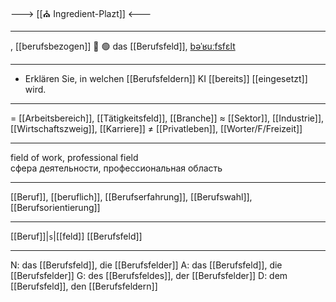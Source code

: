 ---> [[⛪ Ingredient-Plazt]] <---

---
, [[berufsbezogen]]
💼 🟢 das [[Berufsfeld]], [bəˈʁuːfsfɛlt](https://youglish.com/pronounce/Berufsfeld/german)

---
- Erklären Sie, in welchen [[Berufsfeldern]] KI [[bereits]] [[eingesetzt]] wird.

---
= [[Arbeitsbereich]], [[Tätigkeitsfeld]], [[Branche]]
≈ [[Sektor]], [[Industrie]], [[Wirtschaftszweig]], [[Karriere]]
≠ [[Privatleben]], [[Worter/F/Freizeit]]

---
field of work, professional field  
сфера деятельности, профессиональная область

---
[[Beruf]], [[beruflich]], [[Berufserfahrung]], [[Berufswahl]], [[Berufsorientierung]]

---
[[Beruf]]|`s`|[[feld]]
[[Berufsfeld]]


---
N: das [[Berufsfeld]], die [[Berufsfelder]]
A: das [[Berufsfeld]], die [[Berufsfelder]]
G: des [[Berufsfeldes]], der [[Berufsfelder]]
D: dem [[Berufsfeld]], den [[Berufsfeldern]]

